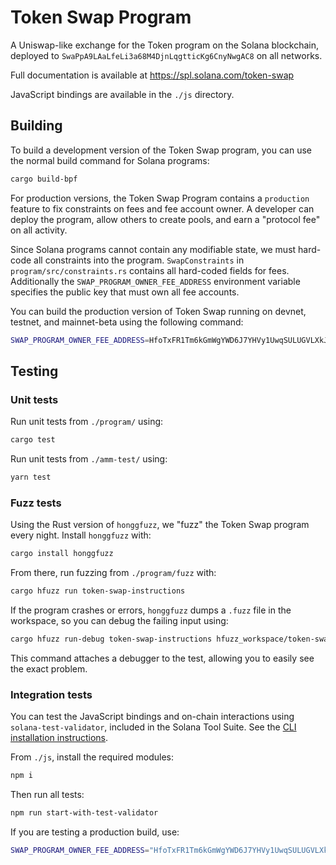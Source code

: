 # Token Swap Program

A Uniswap-like exchange for the Token program on the Solana blockchain, deployed
to `SwaPpA9LAaLfeLi3a68M4DjnLqgtticKg6CnyNwgAC8` on all networks.

Full documentation is available at https://spl.solana.com/token-swap

JavaScript bindings are available in the `./js` directory.

## Building

To build a development version of the Token Swap program, you can use the normal
build command for Solana programs:

```sh
cargo build-bpf
```

For production versions, the Token Swap Program contains a `production` feature
to fix constraints on fees and fee account owner. A developer can
deploy the program, allow others to create pools, and earn a "protocol fee" on
all activity.

Since Solana programs cannot contain any modifiable state, we must hard-code
all constraints into the program.  `SwapConstraints` in `program/src/constraints.rs`
contains all hard-coded fields for fees.  Additionally the
`SWAP_PROGRAM_OWNER_FEE_ADDRESS` environment variable specifies the public key
that must own all fee accounts.

You can build the production version of Token Swap running on devnet, testnet, and
mainnet-beta using the following command:

```sh
SWAP_PROGRAM_OWNER_FEE_ADDRESS=HfoTxFR1Tm6kGmWgYWD6J7YHVy1UwqSULUGVLXkJqaKN cargo build-bpf --features=production
```

## Testing

### Unit tests

Run unit tests from `./program/` using:

```sh
cargo test
```

Run unit tests from `./amm-test/` using:

```sh
yarn test
```

### Fuzz tests

Using the Rust version of `honggfuzz`, we "fuzz" the Token Swap program every night.
Install `honggfuzz` with:

```sh
cargo install honggfuzz
```

From there, run fuzzing from `./program/fuzz` with:

```sh
cargo hfuzz run token-swap-instructions
```

If the program crashes or errors, `honggfuzz` dumps a `.fuzz` file in the workspace,
so you can debug the failing input using:

```sh
cargo hfuzz run-debug token-swap-instructions hfuzz_workspace/token-swap-instructions/*fuzz
```

This command attaches a debugger to the test, allowing you to easily see the
exact problem.

### Integration tests

You can test the JavaScript bindings and on-chain interactions using
`solana-test-validator`, included in the Solana Tool Suite.  See the
[CLI installation instructions](https://docs.solana.com/cli/install-solana-cli-tools).

From `./js`, install the required modules:

```sh
npm i
```

Then run all tests:

```sh
npm run start-with-test-validator
```

If you are testing a production build, use:

```sh
SWAP_PROGRAM_OWNER_FEE_ADDRESS="HfoTxFR1Tm6kGmWgYWD6J7YHVy1UwqSULUGVLXkJqaKN" npm run start-with-test-validator
```
